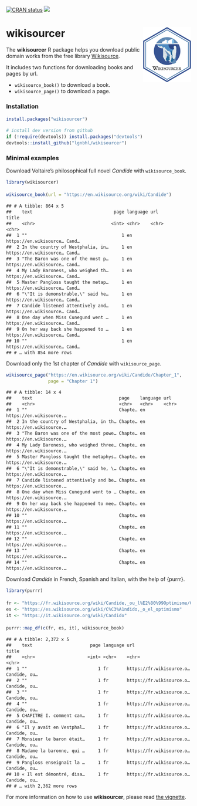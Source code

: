 
<!-- badges: start -->

[![CRAN
status](https://www.r-pkg.org/badges/version/wikisourcer)](https://CRAN.R-project.org/package=wikisourcer)
[![](http://cranlogs.r-pkg.org/badges/grand-total/wikisourcer)](https://cran.r-project.org/package=wikisourcer)
<!-- badges: end -->

# wikisourcer <img src="man/figures/logo.png" align="right" />

The **wikisourcer** R package helps you download public domain works
from the free library [Wikisource](https://wikisource.org/).

It includes two functions for downloading books and pages by url.

  - `wikisource_book()` to download a book.
  - `wikisource_page()` to download a page.

### Installation

``` r
install.packages("wikisourcer")
```

``` r
# install dev version from github
if (!require(devtools)) install.packages("devtools")
devtools::install_github("lgnbhl/wikisourcer")
```

### Minimal examples

Download Voltaire’s philosophical full novel *Candide* with
`wikisource_book`.

``` r
library(wikisourcer)

wikisource_book(url = "https://en.wikisource.org/wiki/Candide")
```

    ## # A tibble: 864 x 5
    ##    text                               page language url                    title
    ##    <chr>                             <int> <chr>    <chr>                  <chr>
    ##  1 ""                                    1 en       https://en.wikisource… Cand…
    ##  2 In the country of Westphalia, in…     1 en       https://en.wikisource… Cand…
    ##  3 "The Baron was one of the most p…     1 en       https://en.wikisource… Cand…
    ##  4 My Lady Baroness, who weighed th…     1 en       https://en.wikisource… Cand…
    ##  5 Master Pangloss taught the metap…     1 en       https://en.wikisource… Cand…
    ##  6 "\"It is demonstrable,\" said he…     1 en       https://en.wikisource… Cand…
    ##  7 Candide listened attentively and…     1 en       https://en.wikisource… Cand…
    ##  8 One day when Miss Cunegund went …     1 en       https://en.wikisource… Cand…
    ##  9 On her way back she happened to …     1 en       https://en.wikisource… Cand…
    ## 10 ""                                    1 en       https://en.wikisource… Cand…
    ## # … with 854 more rows

Download only the 1st chapter of *Candide* with `wikisource_page`.

``` r
wikisource_page("https://en.wikisource.org/wiki/Candide/Chapter_1", 
                page = "Chapter 1")
```

    ## # A tibble: 14 x 4
    ##    text                                 page    language url                    
    ##    <chr>                                <chr>   <chr>    <chr>                  
    ##  1 ""                                   Chapte… en       https://en.wikisource.…
    ##  2 In the country of Westphalia, in th… Chapte… en       https://en.wikisource.…
    ##  3 "The Baron was one of the most powe… Chapte… en       https://en.wikisource.…
    ##  4 My Lady Baroness, who weighed three… Chapte… en       https://en.wikisource.…
    ##  5 Master Pangloss taught the metaphys… Chapte… en       https://en.wikisource.…
    ##  6 "\"It is demonstrable,\" said he, \… Chapte… en       https://en.wikisource.…
    ##  7 Candide listened attentively and be… Chapte… en       https://en.wikisource.…
    ##  8 One day when Miss Cunegund went to … Chapte… en       https://en.wikisource.…
    ##  9 On her way back she happened to mee… Chapte… en       https://en.wikisource.…
    ## 10 ""                                   Chapte… en       https://en.wikisource.…
    ## 11 ""                                   Chapte… en       https://en.wikisource.…
    ## 12 ""                                   Chapte… en       https://en.wikisource.…
    ## 13 ""                                   Chapte… en       https://en.wikisource.…
    ## 14 ""                                   Chapte… en       https://en.wikisource.…

Download *Candide* in French, Spanish and Italian, with the help of
{purrr}.

``` r
library(purrr)

fr <- "https://fr.wikisource.org/wiki/Candide,_ou_l%E2%80%99Optimisme/Garnier_1877"
es <- "https://es.wikisource.org/wiki/C%C3%A1ndido,_o_el_optimismo"
it <- "https://it.wikisource.org/wiki/Candido"

purrr::map_df(c(fr, es, it), wikisource_book)
```

    ## # A tibble: 2,372 x 5
    ##    text                      page language url                      title       
    ##    <chr>                    <int> <chr>    <chr>                    <chr>       
    ##  1 ""                           1 fr       https://fr.wikisource.o… Candide, ou…
    ##  2 ""                           1 fr       https://fr.wikisource.o… Candide, ou…
    ##  3 ""                           1 fr       https://fr.wikisource.o… Candide, ou…
    ##  4 ""                           1 fr       https://fr.wikisource.o… Candide, ou…
    ##  5 CHAPITRE I. comment can…     1 fr       https://fr.wikisource.o… Candide, ou…
    ##  6 "Il y avait en Vestphal…     1 fr       https://fr.wikisource.o… Candide, ou…
    ##  7 Monsieur le baron était…     1 fr       https://fr.wikisource.o… Candide, ou…
    ##  8 Madame la baronne, qui …     1 fr       https://fr.wikisource.o… Candide, ou…
    ##  9 Pangloss enseignait la …     1 fr       https://fr.wikisource.o… Candide, ou…
    ## 10 « Il est démontré, disa…     1 fr       https://fr.wikisource.o… Candide, ou…
    ## # … with 2,362 more rows

For more information on how to use **wikisourcer**, please read [the
vignette](https://felixluginbuhl.com/wikisourcer/articles/wikisourcer.html).

